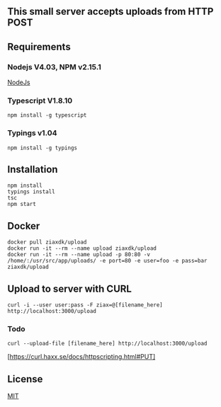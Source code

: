 ## This small server accepts uploads from HTTP POST

## Requirements

### Nodejs V4.03, NPM v2.15.1
[NodeJs](http://www.nodejs.org)

### Typescript V1.8.10
```
npm install -g typescript
```
### Typings v1.04
```
npm install -g typings
```

## Installation
```
npm install
typings install
tsc
npm start
```

## Docker

```
docker pull ziaxdk/upload
docker run -it --rm --name upload ziaxdk/upload
docker run -it --rm --name upload -p 80:80 -v /home/:/usr/src/app/uploads/ -e port=80 -e user=foo -e pass=bar ziaxdk/upload

```
## Upload to server with CURL

```
curl -i --user user:pass -F ziax=@[filename_here] http://localhost:3000/upload

```

### Todo

```
curl --upload-file [filename_here] http://localhost:3000/upload
```

[https://curl.haxx.se/docs/httpscripting.html#PUT]

## License

[MIT](LICENSE)